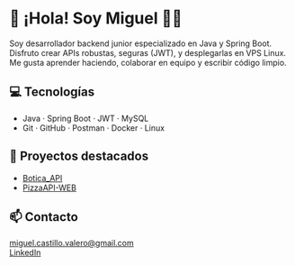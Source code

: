 # 👋 ¡Hola! Soy Miguel 👨‍💻

Soy desarrollador backend junior especializado en Java y Spring Boot. Disfruto crear APIs robustas, seguras (JWT), y desplegarlas en VPS Linux. Me gusta aprender haciendo, colaborar en equipo y escribir código limpio.

## 💻 Tecnologías
- Java · Spring Boot · JWT · MySQL
- Git · GitHub · Postman · Docker · Linux

## 📌 Proyectos destacados
- [Botica_API](https://github.com/LoP-1/Botica_API)
- [PizzaAPI-WEB](https://github.com/LoP-1/PizzaAPI-WEB)

## 📫 Contacto
miguel.castillo.valero@gmail.com  
[LinkedIn](https://www.linkedin.com/in/miguel-castillo-v)
